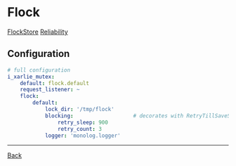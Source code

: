 # Flock

[FlockStore](https://symfony.com/doc/current/components/lock.html#flockstore)
[Reliability](https://symfony.com/doc/current/components/lock.html#id1)

## Configuration

```yaml
# full configuration
i_xarlie_mutex:
    default: flock.default
    request_listener: ~
    flock:
        default:
            lock_dir: '/tmp/flock'
            blocking:                   # decorates with RetryTillSaveStore
                retry_sleep: 900
                retry_count: 3
            logger: 'monolog.logger'
```

***
[Back](../README.md)
